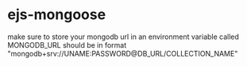 # ejs-mongoose
make sure to store your mongodb url in an environment variable called MONGODB_URL
should be in format "mongodb+srv://UNAME:PASSWORD@DB_URL/COLLECTION_NAME"
